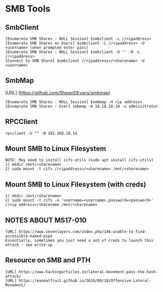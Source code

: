 # SMB Tools

## SmbClient
```
[Enumerate SMB Shares - NULL Session] $smbclient -L //<ipaddress>
[Enumerate SMB Shares as Users] $smbclient -L //<ipaddress> -U <username> (when prompted enter pass)
[Enumerate SMB Shares - NULL Session] $smbclient -U '' -N -L //<ipaddress>
[Connect to SMB Share] $smbclient //<ipaddress>/<sharename> -U <username>
```

## SmbMap
[URL] (https://github.com/ShawnDEvans/smbmap)
```
[Enumerate SMB Shares - NULL Session] $smbmap -H <ip address>
[Enumerate SMB Shares - User] smbmap -H 10.10.10.10 -u administrator
```

## RPCClient
```
rpcclient -U "" -N 192.168.10.14
```

## Mount SMB to Linux Filesystem
```
NOTE: May need to install cifs-utils (sudo apt install cifs-utils)
1) mkdir /mnt/<sharename>
2) sudo mount -t cifs //<ipaddress>/<sharename> /mnt/<sharename>
```

## Mount SMB to Linux Filesystem (with creds)
```
1) mkdir /mnt/<sharename>
2) sudo mount -t cifs -o 'username=<username>,password=<password>' //<ip address>/sharename /mnt/<sharename>
```

## NOTES ABOUT MS17-010
```
[URL] https://www.sevenlayers.com/index.php/146-unable-to-find-accessible-named-pipe
Essentially, sometimes you just need a set of creds to launch this attack - see write-up
```

## Resource on SMB and PTH
```
[URL] https://www.hackingarticles.in/lateral-movement-pass-the-hash-attack/
[URL] https://eaneatfruit.github.io/2019/08/18/Offensive-Lateral-Movement/
```